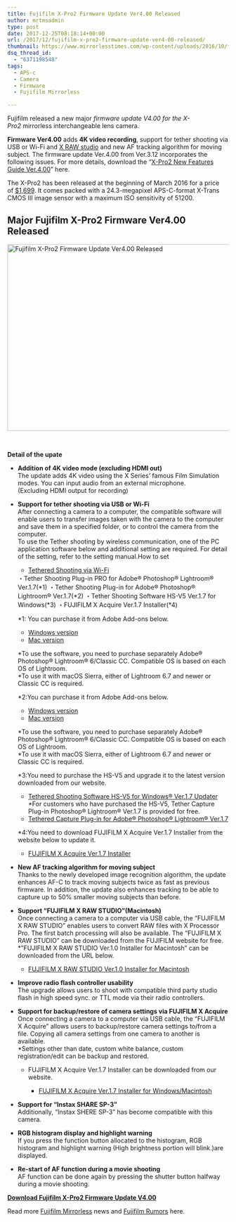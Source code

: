 ```yaml
---
title: Fujifilm X-Pro2 Firmware Update Ver4.00 Released
author: mrtmsadmin
type: post
date: 2017-12-25T08:18:14+00:00
url: /2017/12/fujifilm-x-pro2-firmware-update-ver4-00-released/
thumbnail: https://www.mirrorlesstimes.com/wp-content/uploads/2016/10/fujifilm-x-pro2-firmware-2.jpg
dsq_thread_id:
  - "6371198548"
tags:
  - APS-c
  - Camera
  - Firmware
  - Fujifilm Mirrorless

---
```

Fujifilm released a new major _firmware update V4.00 for the X-Pro2_ mirrorless interchangeable lens camera.

**Firmware Ver4.00** adds **4K video recording**, support for tether shooting via USB or Wi-Fi and [X RAW studio][1] and new AF tracking algorithm for moving subject. The firmware update Ver.4.00 from Ver.3.12 incorporates the following issues. For more details, download the “<a href="http://www.fujifilm.com/support/digital_cameras/manuals/pdf/index/x/fujifilm_xpro2_manual_en.pdf" target="_blank" rel="noopener">X-Pro2 New Features Guide Ver.4.00</a>” here.

The X-Pro2 has been released at the beginning of March 2016 for a price of <a href="https://aax-us-east.amazon-adsystem.com/x/c/Qqqujwf8Jc3cbdXOFcdbOPAAAAFgfO8etgEAAAFKAQ4LiqM/https://assoc-redirect.amazon.com/g/r/http://www.amazon.com/Fujifilm-X-Pro2-Body-Professional-Black/dp/B01A8DUR74/ref=as_at/?imprToken=xrEjYFMECkpAC-v40DXiTw&slotNum=0&ie=UTF8&qid=1502777769&sr=8-3&keywords=fuji+x-pro2&linkCode=sl1&tag=daicamnew-20&linkId=6d3a1304597d4d4a408574f395e2a009" target="_blank" rel="nofollow noopener">$1,699</a>. It comes packed with a 24.3-megapixel APS-C-format X-Trans CMOS III image sensor with a maximum ISO sensitivity of 51200.<!--more-->

## Major Fujifilm X-Pro2 Firmware Ver4.00 Released

[<img class="aligncenter wp-image-646 size-full" title="Fujifilm X-Pro2 Firmware Update Ver4.00 Released" src="https://i1.wp.com/www.mirrorlesstimes.com/wp-content/uploads/2016/10/fujifilm-x-pro2-firmware-2.jpg?resize=600%2C425&#038;ssl=1" alt="Fujifilm X-Pro2 Firmware Update Ver4.00 Released" width="600" height="425" srcset="https://i1.wp.com/www.mirrorlesstimes.com/wp-content/uploads/2016/10/fujifilm-x-pro2-firmware-2.jpg?w=1200&ssl=1 1200w, https://i1.wp.com/www.mirrorlesstimes.com/wp-content/uploads/2016/10/fujifilm-x-pro2-firmware-2.jpg?resize=300%2C212&ssl=1 300w, https://i1.wp.com/www.mirrorlesstimes.com/wp-content/uploads/2016/10/fujifilm-x-pro2-firmware-2.jpg?resize=768%2C543&ssl=1 768w, https://i1.wp.com/www.mirrorlesstimes.com/wp-content/uploads/2016/10/fujifilm-x-pro2-firmware-2.jpg?resize=1024%2C724&ssl=1 1024w" sizes="(max-width: 600px) 100vw, 600px" data-recalc-dims="1" />][2]

&nbsp;

**Detail of the upate**

  * **Addition of 4K video mode (excluding HDMI out)**  
    The update adds 4K video using the X Series’ famous Film Simulation modes. You can input audio from an external microphone.  
    (Excluding HDMI output for recording)
  * **Support for tether shooting via USB or Wi-Fi**  
    After connecting a camera to a computer, the compatible software will enable users to transfer images taken with the camera to the computer and save them in a specified folder, or to control the camera from the computer.  
    To use the Tether shooting by wireless communication, one of the PC application software below and additional setting are required. For detail of the setting, refer to the setting <span class="skimlinks-unlinked">manual.How</span> to set</p> <ul class="linkListB01">
      <li>
        <a href="http://app.fujifilm-dsc.com/en/tether/tether_wireless.html" target="_blank" rel="follow external noopener noreferrer" data-wpel-link="external">Tethered Shooting via Wi-Fi</a>
      </li>
    </ul>
    
    <PC application software >  
    ・Tether Shooting Plug-in PRO for Adobe® Photoshop® Lightroom® Ver.1.7(*1)  
    ・Tether Shooting Plug-in for Adobe® Photoshop® Lightroom® Ver.1.7(*2)  
    ・Tether Shooting Software HS-V5 Ver.1.7 for Windows(*3)  
    ・FUJIFILM X Acquire Ver.1.7 Installer(*4)
    
    *1: You can purchase it from Adobe Add-ons below.
    
    <ul class="linkListB01">
      <li>
        <a href="https://exchange.adobe.com/addons/products/16991#.WiENwlKCjcs" target="_blank" rel="follow external noopener noreferrer" data-wpel-link="external">Windows version</a>
      </li>
      <li>
        <a href="https://exchange.adobe.com/addons/products/16759" target="_blank" rel="follow external noopener noreferrer" data-wpel-link="external">Mac version</a>
      </li>
    </ul>
    
    *To use the software, you need to purchase separately Adobe® Photoshop® Lightroom® 6/Classic CC. Compatible OS is based on each OS of Lightroom.  
    *To use it with macOS Sierra, either of Lightroom 6.7 and newer or Classic CC is required.
    
    *2:You can purchase it from Adobe Add-ons below.
    
    <ul class="linkListB01">
      <li>
        <a href="https://exchange.adobe.com/addons/products/12039#.WiEOVFKCjcs" target="_blank" rel="follow external noopener noreferrer" data-wpel-link="external">Windows version</a>
      </li>
      <li>
        <a href="https://exchange.adobe.com/addons/products/12041#.WiEOclKCjcs" target="_blank" rel="follow external noopener noreferrer" data-wpel-link="external">Mac version</a>
      </li>
    </ul>
    
    *To use the software, you need to purchase separately Adobe® Photoshop® Lightroom® 6/Classic CC. Compatible OS is based on each OS of Lightroom.  
    *To use it with macOS Sierra, either of Lightroom 6.7 and newer or Classic CC is required.
    
    *3:You need to purchase the HS-V5 and upgrade it to the latest version downloaded from our website.
    
    <ul class="linkListB01">
      <li>
        <a href="http://www.fujifilm.com/support/digital_cameras/software/hsv5/win/" target="_blank" rel="follow external noopener noreferrer" data-wpel-link="external">Tethered Shooting Software HS-V5 for Windows® Ver.1.7 Updater</a><br /> *For customers who have purchased the HS-V5, Tether Capture Plug-in Photoshop® Lightroom® Ver.1.7 is provided for free.
      </li>
      <li>
        <a href="http://www.fujifilm.com/support/digital_cameras/software/hsv5/plugin_01/" target="_blank" rel="follow external noopener noreferrer" data-wpel-link="external">Tethered Capture Plug-in for Adobe® Photoshop® Lightroom® Ver.1.7</a>
      </li>
    </ul>
    
    *4:You need to download FUJIFILM X Acquire Ver.1.7 Installer from the website below to update it.
    
    <ul class="linkListB01">
      <li>
        <a href="http://www.fujifilm.com/support/digital_cameras/software/application/" target="_blank" rel="follow external noopener noreferrer" data-wpel-link="external">FUJIFILM X Acquire Ver.1.7 Installer</a>
      </li>
    </ul>

  * **New AF tracking algorithm for moving subject**  
    Thanks to the newly developed image recognition algorithm, the update enhances AF-C to track moving subjects twice as fast as previous firmware. In addition, the update also enhances tracking to be able to capture up to 50% smaller moving subjects than before.
  * **Support “FUJIFILM X RAW STUDIO”(Macintosh)**  
    Once connecting a camera to a computer via USB cable, the “FUJIFILM X RAW STUDIO” enables users to convert RAW files with X Processor Pro. The first batch processing will also be available. The “FUJIFILM X RAW STUDIO” can be downloaded from the FUJIFILM website for free.  
    *”FUJIFILM X RAW STUDIO Ver.1.0 Installer for Macintosh” can be downloaded from the URL below.</p> <ul class="linkListB01">
      <li>
        <a href="http://www.fujifilm.com/support/digital_cameras/software/x_raw_studio/mac/" target="_blank" rel="follow external noopener noreferrer" data-wpel-link="external">FUJIFILM X RAW STUDIO Ver.1.0 Installer for Macintosh</a>
      </li>
    </ul>

  * **Improve radio flash controller usability**  
    The upgrade allows users to shoot with compatible third party studio flash in high speed sync. or TTL mode via their radio controllers.
  * **Support for backup/restore of camera settings via FUJIFILM X Acquire**  
    Once connecting a camera to a computer via USB cable, the “FUJIFILM X Acquire” allows users to backup/restore camera settings to/from a file. Copying all camera settings from one camera to another is available.  
    *Settings other than date, custom white balance, custom registration/edit can be backup and restored.  
    * FUJIFILM X Acquire Ver.1.7 Installer can be downloaded from our website.</p> <ul class="linkListB01">
      <li>
        <a href="http://www.fujifilm.com/support/digital_cameras/software/application/" target="_blank" rel="follow external noopener noreferrer" data-wpel-link="external">FUJIFILM X Acquire Ver.1.7 Installer for Windows/Macintosh</a>
      </li>
    </ul>

  * **Support for “Instax SHARE SP-3”**  
    Additionally, “Instax SHERE SP-3” has become compatible with this camera.
  * **RGB histogram display and highlight warning**  
    If you press the function button allocated to the histogram, RGB histogram and highlight warning (High brightness portion will blink.)are displayed.
  * **Re-start of AF function during a movie shooting**  
    AF function can be done again by pressing the shutter button halfway during a movie shooting.

**<a href="http://www.fujifilm.com/support/digital_cameras/software/firmware/x/xpro2/index.html" target="_blank" rel="noopener">Download Fujifilm X-Pro2 Firmware Update V4.00</a>**

Read more <a href="https://www.mirrorlesstimes.com/tags/fujifilm-mirrorless/" target="_blank" rel="noopener">Fujifilm Mirrorless</a> news and <a href="https://www.dailycameranews.com/tag/fujifilm-rumors/" target="_blank" rel="noopener">Fujifilm Rumors</a> here.

 [1]: https://www.mirrorlesstimes.com/2017/11/fujifilm-released-firmware-updates-x-t2-x-t20-gfx-50s-free-x-raw-studio-software-x-acquire-ver-1-7/
 [2]: https://i1.wp.com/www.mirrorlesstimes.com/wp-content/uploads/2016/10/fujifilm-x-pro2-firmware-2.jpg?ssl=1